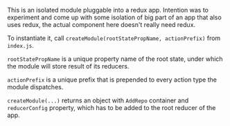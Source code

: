 This is an isolated module pluggable into a redux app. Intention was to experiment and come up with some isolation of big part of an app that also uses redux, the actual component here doesn't really need redux.

To instantiate it, call `createModule(rootStatePropName, actionPrefix)` from `index.js`.

`rootStatePropName` is a unique property name of the root state, under which the module will store result of its reducers.

`actionPrefix` is a unique prefix that is prepended to every action type the module dispatches.

`createModule(...)` returns an object with `AddRepo` container and `reducerConfig` property, which has to be added to the root reducer of the app.
